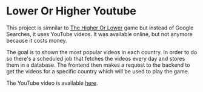 # Lower Or Higher Youtube

This project is simnilar to [The Higher Or Lower](https://www.higherlowergame.com/) game but instead of Google Searches, it uses YouTube videos. It was available online, but not anymore because it costs money.

The goal is to shown the most popular videos in each country. In order to do so there's a scheduled job that fetches the videos every day and stores them in a database. The frontend then makes a request to the backend to get the videos for a specific country which will be used to play the game.

The YouTube video is available [here](https://www.youtube.com/watch?v=FJVYuKRqeIc).
